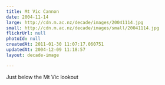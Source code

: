 ```yaml
---
title: Mt Vic Cannon
date: 2004-11-14
large: http://cdn.m.ac.nz/decade/images/20041114.jpg
small: http://cdn.m.ac.nz/decade/images/small/20041114.jpg
flickrUrl: null
photoId: null
createdAt: 2011-01-30 11:07:17.060751
updatedAt: 2004-12-09 11:18:57
layout: decade-image

---
```

Just below the Mt Vic lookout

